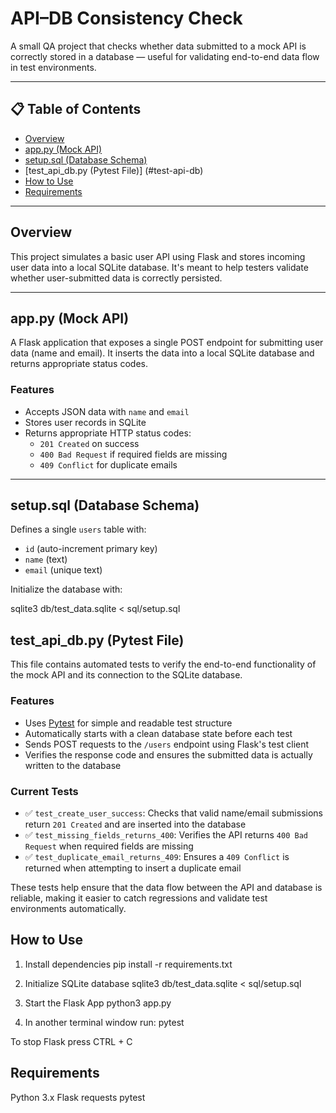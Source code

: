 # API–DB Consistency Check

A small QA project that checks whether data submitted to a mock API is correctly stored in a database — useful for validating end-to-end data flow in test environments.

---

## 📋 Table of Contents

- [Overview](#overview)
- [app.py (Mock API)](#apppy-mock-api)
- [setup.sql (Database Schema)](#setupsql-database-schema)
- [test_api_db.py (Pytest File)] (#test-api-db)
- [How to Use](#how-to-use)
- [Requirements](#requirements)

---

## Overview

This project simulates a basic user API using Flask and stores incoming user data into a local SQLite database. It's meant to help testers validate whether user-submitted data is correctly persisted.

---

## app.py (Mock API)

A Flask application that exposes a single POST endpoint for submitting user data (name and email). It inserts the data into a local SQLite database and returns appropriate status codes.

### Features

- Accepts JSON data with `name` and `email`
- Stores user records in SQLite
- Returns appropriate HTTP status codes:
  - `201 Created` on success
  - `400 Bad Request` if required fields are missing
  - `409 Conflict` for duplicate emails

---

## setup.sql (Database Schema)

Defines a single `users` table with:
- `id` (auto-increment primary key)
- `name` (text)
- `email` (unique text)

Initialize the database with:

sqlite3 db/test_data.sqlite < sql/setup.sql

## test_api_db.py (Pytest File)

This file contains automated tests to verify the end-to-end functionality of the mock API and its connection to the SQLite database.

### Features

- Uses [Pytest](https://docs.pytest.org/) for simple and readable test structure
- Automatically starts with a clean database state before each test
- Sends POST requests to the `/users` endpoint using Flask's test client
- Verifies the response code and ensures the submitted data is actually written to the database

### Current Tests

- ✅ `test_create_user_success`: Checks that valid name/email submissions return `201 Created` and are inserted into the database
- ✅ `test_missing_fields_returns_400`: Verifies the API returns `400 Bad Request` when required fields are missing
- ✅ `test_duplicate_email_returns_409`: Ensures a `409 Conflict` is returned when attempting to insert a duplicate email

These tests help ensure that the data flow between the API and database is reliable, making it easier to catch regressions and validate test environments automatically.

## How to Use

1. Install dependencies
pip install -r requirements.txt

2. Initialize SQLite database 
sqlite3 db/test_data.sqlite < sql/setup.sql

3. Start the Flask App
python3 app.py

4. In another terminal window run:
pytest

To stop Flask press CTRL + C

## Requirements

Python 3.x
Flask
requests
pytest

